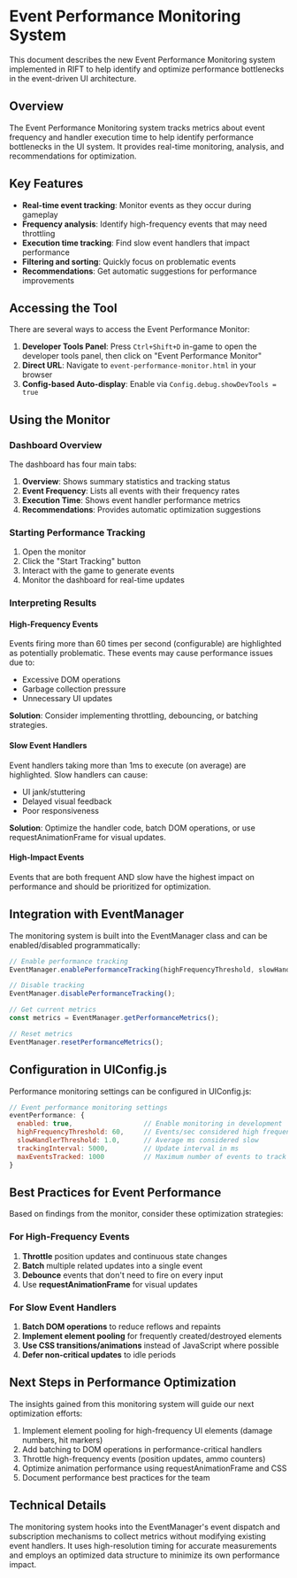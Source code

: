 # Event Performance Monitoring System

This document describes the new Event Performance Monitoring system implemented in RIFT to help identify and optimize performance bottlenecks in the event-driven UI architecture.

## Overview

The Event Performance Monitoring system tracks metrics about event frequency and handler execution time to help identify performance bottlenecks in the UI system. It provides real-time monitoring, analysis, and recommendations for optimization.

## Key Features

- **Real-time event tracking**: Monitor events as they occur during gameplay
- **Frequency analysis**: Identify high-frequency events that may need throttling
- **Execution time tracking**: Find slow event handlers that impact performance
- **Filtering and sorting**: Quickly focus on problematic events
- **Recommendations**: Get automatic suggestions for performance improvements

## Accessing the Tool

There are several ways to access the Event Performance Monitor:

1. **Developer Tools Panel**: Press `Ctrl+Shift+D` in-game to open the developer tools panel, then click on "Event Performance Monitor"
2. **Direct URL**: Navigate to `event-performance-monitor.html` in your browser
3. **Config-based Auto-display**: Enable via `Config.debug.showDevTools = true`

## Using the Monitor

### Dashboard Overview

The dashboard has four main tabs:

1. **Overview**: Shows summary statistics and tracking status
2. **Event Frequency**: Lists all events with their frequency rates
3. **Execution Time**: Shows event handler performance metrics
4. **Recommendations**: Provides automatic optimization suggestions

### Starting Performance Tracking

1. Open the monitor
2. Click the "Start Tracking" button
3. Interact with the game to generate events
4. Monitor the dashboard for real-time updates

### Interpreting Results

#### High-Frequency Events

Events firing more than 60 times per second (configurable) are highlighted as potentially problematic. These events may cause performance issues due to:

- Excessive DOM operations
- Garbage collection pressure
- Unnecessary UI updates

**Solution**: Consider implementing throttling, debouncing, or batching strategies.

#### Slow Event Handlers

Event handlers taking more than 1ms to execute (on average) are highlighted. Slow handlers can cause:

- UI jank/stuttering
- Delayed visual feedback
- Poor responsiveness

**Solution**: Optimize the handler code, batch DOM operations, or use requestAnimationFrame for visual updates.

#### High-Impact Events

Events that are both frequent AND slow have the highest impact on performance and should be prioritized for optimization.

## Integration with EventManager

The monitoring system is built into the EventManager class and can be enabled/disabled programmatically:

```javascript
// Enable performance tracking
EventManager.enablePerformanceTracking(highFrequencyThreshold, slowHandlerThreshold);

// Disable tracking
EventManager.disablePerformanceTracking();

// Get current metrics
const metrics = EventManager.getPerformanceMetrics();

// Reset metrics
EventManager.resetPerformanceMetrics();
```

## Configuration in UIConfig.js

Performance monitoring settings can be configured in UIConfig.js:

```javascript
// Event performance monitoring settings
eventPerformance: {
  enabled: true,                  // Enable monitoring in development
  highFrequencyThreshold: 60,     // Events/sec considered high frequency
  slowHandlerThreshold: 1.0,      // Average ms considered slow
  trackingInterval: 5000,         // Update interval in ms
  maxEventsTracked: 1000          // Maximum number of events to track
}
```

## Best Practices for Event Performance

Based on findings from the monitor, consider these optimization strategies:

### For High-Frequency Events

1. **Throttle** position updates and continuous state changes
2. **Batch** multiple related updates into a single event
3. **Debounce** events that don't need to fire on every input
4. Use **requestAnimationFrame** for visual updates

### For Slow Event Handlers

1. **Batch DOM operations** to reduce reflows and repaints
2. **Implement element pooling** for frequently created/destroyed elements
3. **Use CSS transitions/animations** instead of JavaScript where possible
4. **Defer non-critical updates** to idle periods

## Next Steps in Performance Optimization

The insights gained from this monitoring system will guide our next optimization efforts:

1. Implement element pooling for high-frequency UI elements (damage numbers, hit markers)
2. Add batching to DOM operations in performance-critical handlers
3. Throttle high-frequency events (position updates, ammo counters)
4. Optimize animation performance using requestAnimationFrame and CSS
5. Document performance best practices for the team

## Technical Details

The monitoring system hooks into the EventManager's event dispatch and subscription mechanisms to collect metrics without modifying existing event handlers. It uses high-resolution timing for accurate measurements and employs an optimized data structure to minimize its own performance impact.
